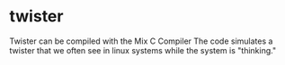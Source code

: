 # twister
Twister can be compiled with the Mix C Compiler
The code simulates a twister that we often see in linux systems
while the system is "thinking."

